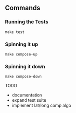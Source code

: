 ## Commands

### Running the Tests
```
make test
```

### Spinning it up
```
make compose-up
```

### Spinning it down
```
make compose-down
```

<!-- ### Create A Migration -->
<!-- ``` -->
<!-- make migrate-create n=name -->
<!-- ``` -->

<!-- #### Example -->
<!-- ``` -->
<!-- make migrate-create name=events -->
<!-- ``` -->

<!-- ### Manually Migrating Up -->
<!-- ``` -->
<!-- make migrate-up -->
<!-- ``` -->
<!-- *note: this will migrate to the latest -->

<!-- ### Manually Migrating Down -->
<!-- ``` -->
<!-- make migrate-down -->
<!-- ``` -->
<!-- *note: this will migrate down one step, n=1 -->

<!-- ### Manualy Forcing a Migration -->
<!-- ``` -->
<!-- make migrate-force v=$(v) -->
<!-- ``` -->

<!-- #### Example -->
<!-- ``` -->
<!-- make migrate-force v=2 -->
<!-- ``` -->


TODO
* documentation
* expand test suite
* implement lat/long comp algo
